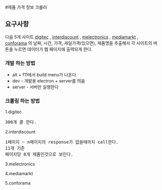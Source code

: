 #제품 가격 정보 크롤러

## 요구사항
다음 5개 사이트
[digitec](https://www.interdiscount.ch/idshop/eneCategory/de/detail.jsf?&No=128&erecs_limit=0&ene_dnr=&ene_udp=true)
, [interdiscount](https://www.interdiscount.ch/idshop/eneCategory/de/detail.jsf?&No=128&erecs_limit=0&ene_dnr=&ene_udp=true)
, [melectronics](http://www.melectronics.ch/c/de/TV_%26_Audio/Fernseher/)
, [mediamarkt](https://vision.mediamarkt.ch/de/fernseher/idk7qvmngjwg)
, [conforama](http://www.conforama.ch/rayon3_high-tech_tv--video---home-cinema_televisions-led_10051_10601_-16_42073_42119_42110)
의 날짜, 시간, 가격, 세일가격(있으면), 제품명을 추출해서 각 사이트의 버튼을 누르면 데이터가 웹 페이지에 출력되게 한다.

### 개발 하는 방법
* alt + f11에서 build menu가 나온다.
* dev - 개발용 electron + server를 띄움
* server - 서버만 실행한다

### 크롤링 하는 방법

1.digitec
<pre>
300개 콜 한다.
</pre>

2.interdiscount
<pre>
1페이지 ~ n페이지의 response가 없을때까지 call한다.
11개 기준
페이지당 8개 제품인것으로 보인다.
</pre>

3.melectronics

4.mediamarkt

5.conforama

